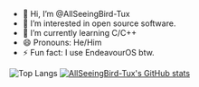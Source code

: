 - 👋 Hi, I’m @AllSeeingBird-Tux
- 👀 I’m interested in open source software.
- 🌱 I’m currently learning C/C++
- 😄 Pronouns: He/Him
- ⚡ Fun fact: I use EndeavourOS btw.

<!---
AllSeeingBird-Tux/AllSeeingBird-Tux is a ✨ special ✨ repository because its `README.md` (this file) appears on your GitHub profile.
You can click the Preview link to take a look at your changes.
--->
![Top Langs](https://github-readme-stats.vercel.app/api/top-langs/?username=AllSeeingBird-Tux&&layout=pie&theme=transparent)
[![AllSeeingBird-Tux's GitHub stats](https://github-readme-stats.vercel.app/api?username=AllSeeingBird-Tux&theme=transparent)](https://github.com/anuraghazra/github-readme-stats)
